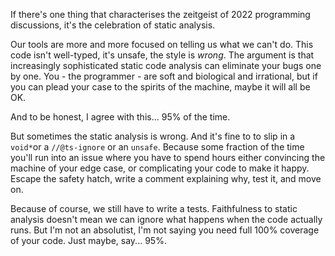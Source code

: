 If there's one thing that characterises the zeitgeist of 2022 programming discussions, it's the celebration of static analysis.

Our tools are more and more focused on telling us what we can't do. This code isn't well-typed, it's unsafe, the style is *wrong*. The argument is that increasingly sophisticated static code analysis can eliminate your bugs one by one. You - the programmer - are soft and biological and irrational, but if you can plead your case to the spirits of the machine, maybe it will all be OK.

And to be honest, I agree with this... 95% of the time.

But sometimes the static analysis is wrong. And it's fine to to slip in a `void*`or a `//@ts-ignore` or an `unsafe`. Because some fraction of the time you'll run into an issue where you have to spend hours either convincing the machine of your edge case, or complicating your code to make it happy. Escape the safety hatch, write a comment explaining why, test it, and move on.

Because of course, we still have to write a tests. Faithfulness to static analysis doesn't mean we can ignore what happens when the code actually runs. But I'm not an absolutist, I'm not saying you need full 100% coverage of your code. Just maybe, say... 95%.
